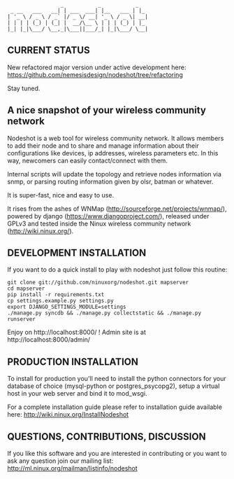                      _           _           _   
     _ __   ___   __| | ___  ___| |__   ___ | |_ 
    | '_ \ / _ \ / _` |/ _ \/ __| '_ \ / _ \| __|
    | | | | (_) | (_| |  __/\__ \ | | | (_) | |_ 
    |_| |_|\___/ \__,_|\___||___/_| |_|\___/ \__|


CURRENT STATUS
--------------

New refactored major version under active development here:
https://github.com/nemesisdesign/nodeshot/tree/refactoring

Stay tuned.


A nice snapshot of your wireless community network
---------------------------------------------------------
Nodeshot is a web tool for wireless community network.  It allows
members to add their node and to share and manage information about
their configurations like devices, ip addresses, wireless parameters
etc. In this way, newcomers can easily contact/connect with them.

Internal scripts will update the topology and retrieve nodes information
via snmp, or parsing routing information given by olsr, batman or
whatever.

It is super-fast, nice and easy to use.

It rises from the ashes of WNMap (http://sourceforge.net/projects/wnmap/),
powered by django (https://www.djangoproject.com/), released
under GPLv3 and tested inside the Ninux wireless community network
(http://wiki.ninux.org/).


DEVELOPMENT INSTALLATION
---------------
If you want to do a quick install to play with nodeshot just follow this routine:

    git clone git://github.com/ninuxorg/nodeshot.git mapserver
    cd mapserver
    pip install -r requirements.txt
    cp settings.example.py settings.py
    export DJANGO_SETTINGS_MODULE=settings
    ./manage.py syncdb && ./manage.py collectstatic && ./manage.py runserver

Enjoy on http://localhost:8000/ !
Admin site is at http://localhost:8000/admin/

PRODUCTION INSTALLATION
---------------
To install for production you'll need to install the python connectors for your database of choice (mysql-python or postgres_psycopg2), setup a virtual host in your web server and bind it to mod_wsgi.

For a complete installation guide please refer to installation guide
available here:
http://wiki.ninux.org/InstallNodeshot

QUESTIONS, CONTRIBUTIONS, DISCUSSION 
---------------
If you like this software and you are interested in contributing or you want to ask any question join our mailing list:
http://ml.ninux.org/mailman/listinfo/nodeshot

